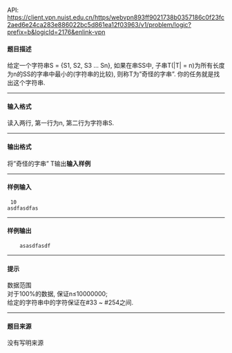 API: https://client.vpn.nuist.edu.cn/https/webvpn893ff9021738b0357186c0f23fc2aed6e24ca283e886022bc5d861ea12f03963/v1/problem/logic?prefix=b&logicId=2176&enlink-vpn

#### 题目描述

给定一个字符串S = {S1, S2, S3 … Sn}, 如果在串SS中, 子串T(|T| = n)为所有长度为n的SS的字串中最小的(字符串的比较), 则称T为”奇怪的字串”. 你的任务就是找出这个字符串.

---

#### 输入格式

读入两行, 第一行为n, 第二行为字符串S.

---

#### 输出格式

将”奇怪的字串” T输出**输入样例**

---

#### 样例输入
```
 10
asdfasdfas

```

---

#### 样例输出
```
    asasdfasdf

```

---

#### 提示

数据范围  
对于100%的数据, 保证n≤10000000;  
给定的字符串中的字符保证在#33 ~ #254之间.

---

#### 题目来源

没有写明来源